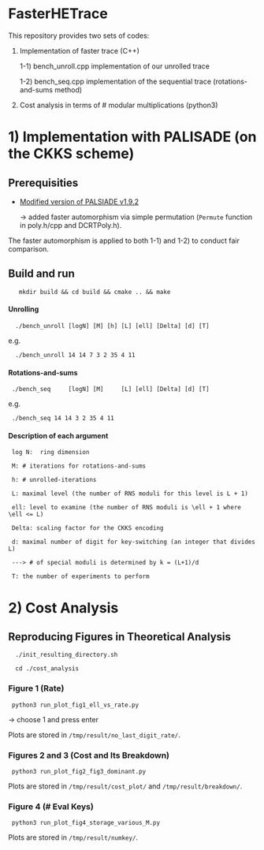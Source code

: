 # FasterHETrace

This repository provides two sets of codes: 

  1) Implementation of faster trace (C++)

	   1-1) bench_unroll.cpp  implementation of our unrolled trace

	   1-2) bench_seq.cpp  implementation of the sequential trace (rotations-and-sums method)

  2) Cost analysis in terms of # modular multiplications (python3)

# 1) Implementation with PALISADE (on the CKKS scheme)

## Prerequisities

  - [Modified version of PALSIADE v1.9.2](https://github.com/uishi/Modified_PALISADEv1.9.2) 

    -> added faster automorphism via simple permutation (`Permute` function in poly.h/cpp and DCRTPoly.h). 
		
The faster automorphism is applied to both 1-1) and 1-2) to conduct fair comparison.

## Build and run

```
   mkdir build && cd build && cmake .. && make
```

#### Unrolling

      ./bench_unroll [logN] [M] [h] [L] [ell] [Delta] [d] [T]

e.g.

      ./bench_unroll 14 14 7 3 2 35 4 11

#### Rotations-and-sums

     ./bench_seq     [logN] [M]     [L] [ell] [Delta] [d] [T]

e.g.

     ./bench_seq 14 14 3 2 35 4 11

#### Description of each argument

	 log N:  ring dimension

	 M: # iterations for rotations-and-sums

	 h: # unrolled-iterations

	 L: maximal level (the number of RNS moduli for this level is L + 1)

	 ell: level to examine (the number of RNS moduli is \ell + 1 where \ell <= L)

	 Delta: scaling factor for the CKKS encoding

	 d: maximal number of digit for key-switching (an integer that divides L)
	 
	 ---> # of special moduli is determined by k = (L+1)/d

	 T: the number of experiments to perform 
	

# 2) Cost Analysis 

## Reproducing Figures in Theoretical Analysis

      ./init_resulting_directory.sh

      cd ./cost_analysis
  

### Figure 1 (Rate)

     python3 run_plot_fig1_ell_vs_rate.py

 -> choose 1 and press enter

 Plots are stored in `/tmp/result/no_last_digit_rate/`.


### Figures 2 and 3 (Cost and Its Breakdown)

     python3 run_plot_fig2_fig3_dominant.py

 Plots are stored in `/tmp/result/cost_plot/` and `/tmp/result/breakdown/`.

### Figure 4 (# Eval Keys)

     python3 run_plot_fig4_storage_various_M.py

 Plots are stored in `/tmp/result/numkey/`.
